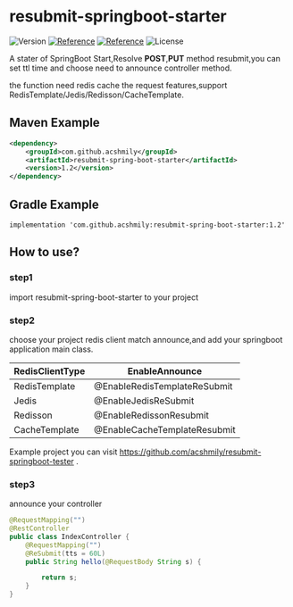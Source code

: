#  resubmit-springboot-starter

![Version](https://img.shields.io/badge/release-v1.2-brightgreen?style=flat-square)
[![Reference](https://img.shields.io/badge/Redis-Reference-blue.svg?style=flat-square)](https://hub.docker.com/_/redis)
[![Reference](https://img.shields.io/badge/SpringBoot-Reference-blue.svg?style=flat-square)](https://github.com/acshmily/resubmit-springboot-starter)
![License](https://img.shields.io/:License-Apache2.0-green.svg?style=flat-square)

A stater of SpringBoot Start,Resolve **POST**,**PUT** method resubmit,you can set ttl time and choose need to announce controller method.

the function need redis cache the request features,support RedisTemplate/Jedis/Redisson/CacheTemplate.
## Maven Example

```xml
<dependency>
    <groupId>com.github.acshmily</groupId>
    <artifactId>resubmit-spring-boot-starter</artifactId>
    <version>1.2</version>
</dependency>
```
## Gradle Example

```Gradle
implementation 'com.github.acshmily:resubmit-spring-boot-starter:1.2'
```

## How to use?
### step1 
import resubmit-spring-boot-starter to your project

### step2 
choose your project redis client match announce,and add your springboot application main class.

| RedisClientType | EnableAnnounce               |
|-----------------|------------------------------|
| RedisTemplate   | @EnableRedisTemplateReSubmit |
| Jedis           | @EnableJedisReSubmit         |
 | Redisson        | @EnableRedissonResubmit      |
| CacheTemplate   | @EnableCacheTemplateResubmit |

Example project you can visit https://github.com/acshmily/resubmit-springboot-tester .

### step3
announce your controller
```java
@RequestMapping("")
@RestController
public class IndexController {
    @RequestMapping("")
    @ReSubmit(tts = 60L)
    public String hello(@RequestBody String s) {

        return s;
    }
}
```

